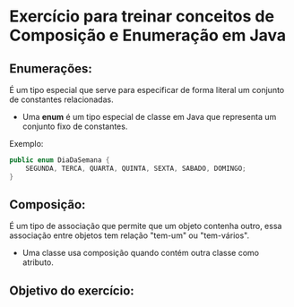 # Exercício para treinar conceitos de Composição e Enumeração em Java

## Enumerações:
É um tipo especial que serve para especificar de forma literal um conjunto de constantes relacionadas.
* Uma **enum** é um tipo especial de classe em Java que representa um conjunto fixo de constantes.

Exemplo:
``` Java
public enum DiaDaSemana {
    SEGUNDA, TERCA, QUARTA, QUINTA, SEXTA, SABADO, DOMINGO;
}
```
## Composição:
É um tipo de associação que permite que um objeto contenha outro, essa associação entre objetos tem
relação "tem-um" ou "tem-vários".
* Uma classe usa composição quando contém outra classe como atributo.

## Objetivo do exercício:
